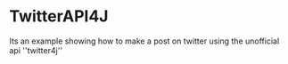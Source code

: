 # TwitterAPI4J
Its an example showing how to make a post on twitter using the unofficial api ''twitter4j''
